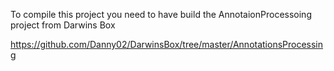 To compile this project you need to have build the AnnotaionProcessoing project from Darwins Box

https://github.com/Danny02/DarwinsBox/tree/master/AnnotationsProcessing